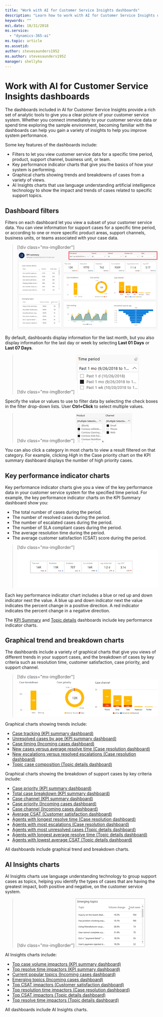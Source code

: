 ```yaml
---
title: "Work with AI for Customer Service Insights dashboards"
description: "Learn how to work with AI for Customer Service Insights dashboards."
keywords: ""
ms\.date: 10/31/2018
ms.service:
  - "dynamics-365-ai"
ms.topic: article
ms.assetid: 
author: stevesaunders1952
ms.author: stevesaunders1952
manager: shellyha
---
```


# Work with AI for Customer Service Insights dashboards

The dashboards included in AI for Customer Service Insights provide a rich set of analytic tools to give you a clear picture of your customer service system. Whether you connect immediately to your customer service data or spend time exploring the sample environment, becoming familiar with the dashboards can help you gain a variety of insights to help you improve system performance.

Some key features of the dashboards include:

* Filters to let you view customer service data for a specific time period, product, support channel, business unit, or team.
* Key performance indicator charts that give you the basics of how your system is performing.
* Graphical charts showing trends and breakdowns of cases from a variety of views.
* AI Insights charts that use language understanding artificial intelligence technology to show the impact and trends of cases related to specific support topics.

## Dashboard filters

Filters on each dashboard let you view a subset of your customer service data. You can view information for support cases for a specific time period, or according to one or more specific product areas, support channels, business units, or teams associated with your case data.

> [!div class="mx-imgBorder"]
> ![Dashboard Filters](media/ai-csi-filters.png)

By default, dashboards display information for the last month, but you also display information for the last day or week by selecting **Last 01 Days** or **Last 07 Days**.

> [!div class="mx-imgBorder"]
> ![Time Period Filter](media/ai-csi-time-period-filter.png)

Specify the value or values to use to filter data by selecting the check boxes in the filter drop-down lists. User **Ctrl+Click** to select multiple values.

> [!div class="mx-imgBorder"]
> ![Filter Values](media/ai-csi-filter-values.png)

You can also click a category in most charts to view a result filtered on that category. For example, clicking *High* in the Case priority chart on the KPI summary dashboard displays the number of high priority cases.

## Key performance indicator charts

Key performance indicator charts give you a view of the key performance data in your customer service system for the specified time period. For example, the key performance indicator charts on the KPI Summary dashboard show you:

* The total number of cases during the period.
* The number of resolved cases during the period.
* The number of escalated cases during the period.
* The number of SLA compliant cases during the period.
* The average resolution time during the period.
* The average customer satisfaction (CSAT) score during the period.

> [!div class="mx-imgBorder"]
> ![KPI summary charts](media/ai-csi-kpi-charts.png)

Each key performance indicator chart includes a blue or red up and down indicator next the value. A blue up and down indicator next the value indicates the percent change in a positive direction. A red indicator indicates the percent change in a negative direction.

The [KPI Summary](dash-kpi-summary.md) and [Topic details](dash-topic-details.md) dashboards include key performance indicator charts.

## Graphical trend and breakdown charts

The dashboards include a variety of graphical charts that give you views of different trends in your support cases, and the breakdown of cases by key criteria such as resolution time, customer satisfaction, case priority, and support channel.

> [!div class="mx-imgBorder"]
> ![Graphical charts](media/ai-csi-graphical-charts.png)

Graphical charts showing trends include:

* [Case tracking (KPI summary dashboard)](dash-kpi-summary.md#case-tracking-chart)
* [Unresolved cases by age (KPI summary dashboard)](dash-kpi-summary.md#unresolved-cases-by-age-chart)
* [Case timing (Incoming cases dashboard)](dash-incoming-cases.md#case-timing-chart)
* [New cases versus average resolve time (Case resolution dashboard)](dash-case-resolutions.md#new-cases-versus-average-resolve-time-chart)
* [New escalations versus resolved escalations (Case resolution dashboard)](dash-case-resolutions.md#new-escalations-versus-resolved-escalations-chart)
* [Topic case composition (Topic details dashboard)](dash-topic-details.md#topic-journey-chart)

Graphical charts showing the breakdown of support cases by key criteria include:

* [Case priority (KPI summary dashboard)](dash-kpi-summary.md#case-priority-chart)
* [Total case breakdown (KPI summary dashboard)](dash-kpi-summary.md#case-priority-chart#total-case-breakdown-chart)
* [Case channel (KPI summary dashboard)](dash-kpi-summary.md#case-channels-chart)
* [Case priority (Incoming cases dashboard)](dash-incoming-cases.md#case-priority-chart)
* [Case channel (Incoming cases dashboard)](dash-incoming-cases.md#case-channels-chart)
* [Average CSAT (Customer satisfaction dashboard)](dash-CSAT.md#average-csat-chart)
* [Agents with longest resolve time (Case resolution dashboard)](dash-case-resolutions.md#agents-with-longest-resolve-time-chart)
* [Agents with most escalations (Case resolution dashboard)](dash-case-resolutions.md#agents-with-most-escalations-chart)
* [Agents with most unresolved cases (Topic details dashboard)](dash-topic-details.md#agents-with-most-unresolved-cases-chart)
* [Agents with longest average resolve time (Topic details dashboard)](dash-topic-details.md#agents-with-longest-average-resolve-time-chart)
* [Agents with lowest average CSAT (Topic details dashboard)](dash-topic-details.md#agents-with-lowest-average-csat-chart)

All dashboards include graphical trend and breakdown charts.

## AI Insights charts

AI Insights charts use language understanding technology to group support cases as topics, helping you identify the types of cases that are having the greatest impact, both positive and negative, on the customer service system.

> [!div class="mx-imgBorder"]
> ![Top resolve time impactors](media/ai-csi-top-resolve-time.png)

AI Insights charts include:

* [Top case volume impactors (KPI summary dashboard)](dash-kpi-summary.md#top-case-volume-impactors-chart)
* [Top resolve time impactors (KPI summary dashboard)](dash-kpi-summary.md#top-resolve-time-impactors-chart)
* [Current popular topics (Incoming cases dashboard)](dash-incoming-cases.md#current-popular-topics-chart)
* [Emerging topics (Incoming cases dashboard)](dash-incoming-cases.md#emerging-topics-chart)
* [Top CSAT impactors (Customer satisfaction dashboard)](dash-CSAT.md#top-csat-impactors-chart)
* [Top resolution time impactors (Case resolution dashboard)](ai-csi-dash-case-resolution.md#top-resolution-time-impactors)
* [Top CSAT impactors (Topic details dashboard)](dash-topic-details.md#top-csat-impactors-chart)
* [Top resolve time impactors (Topic details dashboard)](dash-topic-details.md#top-resolve-time-impactors-chart)

All dashboards include AI Insights charts.
